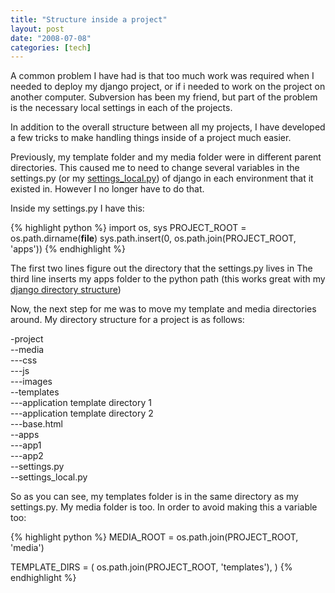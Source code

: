 ```yaml
---
title: "Structure inside a project"
layout: post
date: "2008-07-08"
categories: [tech]
---
```

A common problem I have had is that too much work was required when I needed to deploy my django project, or if i needed to work on the project on another computer. Subversion has been my friend, but part of the problem is the necessary local settings in each of the projects.

In addition to the overall structure between all my projects, I have developed a few tricks to make handling things inside of a project much easier.

Previously, my template folder and my media folder were in different parent directories. This caused me to need to change several variables in the settings.py (or my [settings_local.py](http://kapsh.com/blog/2008/jul/05/making-django-version-control-friendly/)) of django in each environment that it existed in. However I no longer have to do that.

Inside my settings.py I have this:

{% highlight python %}
import os, sys
PROJECT_ROOT = os.path.dirname(__file__)
sys.path.insert(0, os.path.join(PROJECT_ROOT, 'apps')) 
{% endhighlight %}

The first two lines figure out the directory that the settings.py lives in
The third line inserts my apps folder to the python path (this works great with my [django directory structure](http://kapsh.com/blog/2008/jul/01/developed-directory-structure/))

Now, the next step for me was to move my template and media directories around. My directory structure for a project is as follows:

-project  
--media   
---css    
---js     
---images  
--templates  
---application template directory 1  
---application template directory 2  
---base.html                         
--apps                               
---app1                              
---app2                              
--settings.py                        
--settings_local.py

So as you can see, my templates folder is in the same directory as my settings.py. My media folder is too. In order to avoid making this a variable too:

{% highlight python %}
MEDIA_ROOT = os.path.join(PROJECT_ROOT, 'media')

TEMPLATE_DIRS = (
     os.path.join(PROJECT_ROOT, 'templates'),
)
{% endhighlight %}

